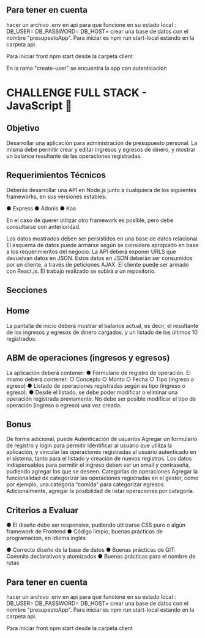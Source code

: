 ##  Para tener en cuenta

hacer un archivo .env en api para que funcione en su estado local :
DB_USER=
DB_PASSWORD=
DB_HOST=
crear una base de datos con el nombre "presupestoApp".
Para iniciar es npm run start-local estando en la carpeta api.

Para iniciar front npm start desde la carpeta client

En la rama "create-user" se encuentra la app con autenticacion

# CHALLENGE FULL STACK - JavaScript 🚀

## Objetivo

Desarrollar una aplicación para administración de presupuesto personal. La misma debe
permitir crear y editar ingresos y egresos de dinero, y mostrar un balance resultante de las
operaciones registradas.

## Requerimientos Técnicos

Deberás desarrollar una API en Node.js junto a cualquiera de los siguientes frameworks,
en sus versiones estables:

● Express
● Adonis
● Koa

En el caso de querer utilizar otro framework es posible, pero debe consultarse con
anterioridad.

Los datos mostrados deben ser persistidos en una base de datos relacional. El esquema de
datos puede armarse según se considere apropiado en base a los requerimientos del
negocio. La API deberá exponer URLS que devuelvan datos en JSON.
Estos datos en JSON deberán ser consumidos por un cliente, a través de peticiones AJAX.
El cliente puede ser armado con React.js.
El trabajo realizado se subirá a un repositorio.

## Secciones

## Home
La pantalla de inicio deberá mostrar el balance actual, es decir, el resultante de los
ingresos y egresos de dinero cargados, y un listado de los últimos 10 registrados.

## ABM de operaciones (ingresos y egresos)
La aplicación deberá contener:
● Formulario de registro de operación. El mismo deberá contener:
○ Concepto
○ Monto
○ Fecha
○ Tipo (ingreso o egreso)
● Listado de operaciones registradas según su tipo (ingreso o egreso).
● Desde el listado, se debe poder modificar o eliminar una operación registrada
previamente. No debe ser posible modificar el tipo de operación (ingreso o
egreso) una vez creada.

## Bonus

De forma adicional, puede
Autenticación de usuarios
Agregar un formulario de registro y login para permitir identificar al usuario que utiliza la
aplicación, y vincular las operaciones registradas al usuario autenticado en el sistema,
tanto para el listado y creación de nuevos registros. Los datos indispensables para permitir
el ingreso deben ser un email y contraseña, pudiendo agregar los que se deseen.
Categorías de operaciones
Agregar la funcionalidad de categorizar las operaciones registradas en el gestor, como por
ejemplo, una categoría “comida” para categorizar egresos. Adicionalmente, agregar la
posibilidad de listar operaciones por categoría.

##  Criterios a Evaluar
● El diseño debe ser responsive, pudiendo utilizarse CSS puro o algún framework
de Frontend
● Código limpio, buenas prácticas de programación, en idioma inglés

● Correcto diseño de la base de datos
● Buenas prácticas de GIT: Commits declarativos y atomizados
● Buenas prácticas para el nombre de rutas

##  Para tener en cuenta

hacer un archivo .env en api para que funcione en su estado local :
DB_USER=
DB_PASSWORD=
DB_HOST=
crear una base de datos con el nombre "presupestoApp".
Para iniciar es npm run start-local estando en la carpeta api.

Para iniciar front npm start desde la carpeta client
